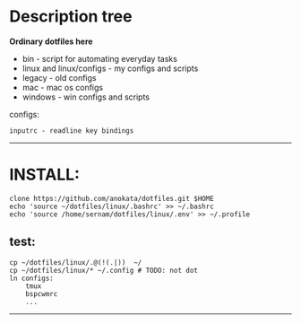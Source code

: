# Description tree

**Ordinary dotfiles here**

- bin - script for automating everyday tasks
- linux and linux/configs - my configs and scripts
- legacy - old configs
- mac - mac os configs
- windows - win configs and scripts

configs:

    inputrc - readline key bindings

---

# INSTALL:

    clone https://github.com/anokata/dotfiles.git $HOME
    echo 'source ~/dotfiles/linux/.bashrc' >> ~/.bashrc
    echo 'source /home/sernam/dotfiles/linux/.env' >> ~/.profile

## test:
    cp ~/dotfiles/linux/.@(!(.|))  ~/
    cp ~/dotfiles/linux/* ~/.config # TODO: not dot
    ln configs:
        tmux
        bspcwmrc
        ...
---



